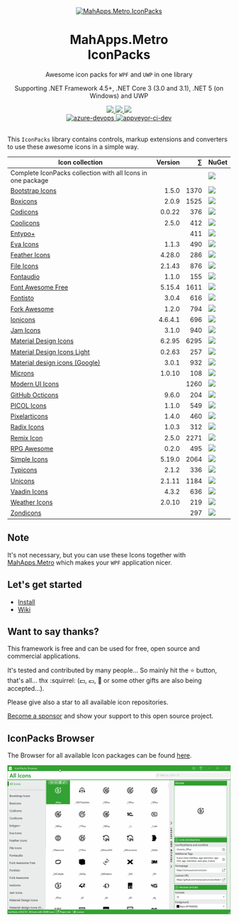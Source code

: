 <div align="center">

  <a href="https://github.com/MahApps/MahApps.Metro.IconPacks">
    <img alt="MahApps.Metro.IconPacks" src="./resources/Icon.svg">
  </a>
  <h1>MahApps.Metro<br />IconPacks</h1>
  <p>
    Awesome icon packs for <code>WPF</code> and <code>UWP</code> in one library
  </p>
  <p>
    Supporting .NET Framework 4.5+, .NET Core 3 (3.0 and 3.1), .NET 5 (on Windows) and UWP
  </p>
  <a href="https://gitter.im/MahApps/MahApps.Metro.IconPacks">
    <img src="https://img.shields.io/badge/Gitter-Join%20Chat-green.svg?style=flat-square">
  </a>
  <a href="https://twitter.com/punker76">
    <img src="https://img.shields.io/badge/twitter-%40punker76-55acee.svg?style=flat-square">
  </a>
  <a href="https://github.com/MahApps/MahApps.Metro.IconPacks/releases">
    <img src="https://img.shields.io/github/release/MahApps/MahApps.Metro.IconPacks.svg?style=flat-square">
  </a>
  <br />
  <a href="https://dev.azure.com/mahapps/MahApps.Metro.IconPacks/_build?definitionId=3">
    <img alt="azure-devops" src="https://img.shields.io/azure-devops/build/mahapps/6896073b-203e-45a5-892e-45600b9fe5ae/3.svg?logo=azure-devops&style=flat-square&label=dev">
  </a>
  <a href="https://ci.appveyor.com/project/punker76/mahapps-metro-iconpacks/branch/develop">
    <img alt="appveyor-ci-dev" src="https://img.shields.io/appveyor/ci/punker76/mahapps-metro-iconpacks/develop.svg?logo=appveyor&style=flat-square&&label=dev">
  </a>
  <br />
  <br />

</div>

This `IconPacks` library contains controls, markup extensions and converters to use these awesome icons in a simple way.

| Icon collection | Version | &#8721; | NuGet |
|---|--:|--:|:--|
| Complete IconPacks collection with all Icons in one package | | | <a href="https://www.nuget.org/packages/MahApps.Metro.IconPacks/"><img src="https://img.shields.io/nuget/dt/MahApps.Metro.IconPacks.svg?style=flat-square&&label=IconPacks"></a> |
| [Bootstrap Icons](https://icons.getbootstrap.com/) | 1.5.0 | 1370 | <a href="https://www.nuget.org/packages/MahApps.Metro.IconPacks.BootstrapIcons/"><img src="https://img.shields.io/nuget/dt/MahApps.Metro.IconPacks.BootstrapIcons.svg?style=flat-square&&label=BootstrapIcons"></a> |
| [Boxicons](https://boxicons.com/) | 2.0.9 | 1525 | <a href="https://www.nuget.org/packages/MahApps.Metro.IconPacks.BoxIcons/"><img src="https://img.shields.io/nuget/dt/MahApps.Metro.IconPacks.BoxIcons.svg?style=flat-square&&label=BoxIcons"></a> |
| [Codicons](https://github.com/microsoft/vscode-codicons) | 0.0.22 | 376 | <a href="https://www.nuget.org/packages/MahApps.Metro.IconPacks.Codicons/"><img src="https://img.shields.io/nuget/dt/MahApps.Metro.IconPacks.Codicons.svg?style=flat-square&&label=Codicons"></a> |
| [Coolicons](https://github.com/krystonschwarze/coolicons) | 2.5.0 | 412 | <a href="https://www.nuget.org/packages/MahApps.Metro.IconPacks.Coolicons/"><img src="https://img.shields.io/nuget/dt/MahApps.Metro.IconPacks.Coolicons.svg?style=flat-square&&label=Coolicons"></a> |
| [Entypo+](http://www.entypo.com/) | | 411 | <a href="https://www.nuget.org/packages/MahApps.Metro.IconPacks.Entypo/"><img src="https://img.shields.io/nuget/dt/MahApps.Metro.IconPacks.Entypo.svg?style=flat-square&&label=Entypo"></a> |
| [Eva Icons](https://github.com/akveo/eva-icons) | 1.1.3 | 490 | <a href="https://www.nuget.org/packages/MahApps.Metro.IconPacks.EvaIcons/"><img src="https://img.shields.io/nuget/dt/MahApps.Metro.IconPacks.EvaIcons.svg?style=flat-square&&label=EvaIcons"></a> |
| [Feather Icons](https://github.com/feathericons/feather) | 4.28.0 | 286 | <a href="https://www.nuget.org/packages/MahApps.Metro.IconPacks.FeatherIcons/"><img src="https://img.shields.io/nuget/dt/MahApps.Metro.IconPacks.FeatherIcons.svg?style=flat-square&&label=FeatherIcons"></a> |
| [File Icons](https://github.com/file-icons/icons) | 2.1.43 | 876 | <a href="https://www.nuget.org/packages/MahApps.Metro.IconPacks.FileIcons/"><img src="https://img.shields.io/nuget/dt/MahApps.Metro.IconPacks.FileIcons.svg?style=flat-square&&label=FileIcons"></a> |
| [Fontaudio](https://github.com/fefanto/fontaudio) | 1.1.0 | 155 | <a href="https://www.nuget.org/packages/MahApps.Metro.IconPacks.Fontaudio/"><img src="https://img.shields.io/nuget/dt/MahApps.Metro.IconPacks.Fontaudio.svg?style=flat-square&&label=Fontaudio"></a> |
| [Font Awesome Free](https://fontawesome.com/) | 5.15.4 | 1611 | <a href="https://www.nuget.org/packages/MahApps.Metro.IconPacks.FontAwesome/"><img src="https://img.shields.io/nuget/dt/MahApps.Metro.IconPacks.FontAwesome.svg?style=flat-square&&label=FontAwesome"></a> |
| [Fontisto](https://fontisto.com/) | 3.0.4 | 616 | <a href="https://www.nuget.org/packages/MahApps.Metro.IconPacks.Fontisto/"><img src="https://img.shields.io/nuget/dt/MahApps.Metro.IconPacks.Fontisto.svg?style=flat-square&&label=Fontisto"></a> |
| [Fork Awesome](https://forkaweso.me/) | 1.2.0 | 794 | <a href="https://www.nuget.org/packages/MahApps.Metro.IconPacks.ForkAwesome/"><img src="https://img.shields.io/nuget/dt/MahApps.Metro.IconPacks.ForkAwesome.svg?style=flat-square&&label=ForkAwesome"></a> |
| [Ionicons](https://ionicons.com/) | 4.6.4.1 | 696 | <a href="https://www.nuget.org/packages/MahApps.Metro.IconPacks.Ionicons/"><img src="https://img.shields.io/nuget/dt/MahApps.Metro.IconPacks.Ionicons.svg?style=flat-square&&label=Ionicons"></a> |
| [Jam Icons](https://github.com/michaelampr/jam) | 3.1.0 | 940 | <a href="https://www.nuget.org/packages/MahApps.Metro.IconPacks.JamIcons/"><img src="https://img.shields.io/nuget/dt/MahApps.Metro.IconPacks.JamIcons.svg?style=flat-square&&label=JamIcons"></a> |
| [Material Design Icons](https://materialdesignicons.com/) | 6.2.95 | 6295 | <a href="https://www.nuget.org/packages/MahApps.Metro.IconPacks.Material/"><img src="https://img.shields.io/nuget/dt/MahApps.Metro.IconPacks.Material.svg?style=flat-square&&label=Material"></a> |
| [Material Design Icons Light](https://github.com/Templarian/MaterialDesignLight) | 0.2.63 | 257 | <a href="https://www.nuget.org/packages/MahApps.Metro.IconPacks.MaterialLight/"><img src="https://img.shields.io/nuget/dt/MahApps.Metro.IconPacks.MaterialLight.svg?style=flat-square&&label=MaterialLight"></a> |
| [Material design icons (Google)](https://github.com/google/material-design-icons) | 3.0.1 | 932 | <a href="https://www.nuget.org/packages/MahApps.Metro.IconPacks.MaterialDesign/"><img src="https://img.shields.io/nuget/dt/MahApps.Metro.IconPacks.MaterialDesign.svg?style=flat-square&&label=MaterialDesign"></a> |
| [Microns](https://github.com/stephenhutchings/microns) | 1.0.10 | 108 | <a href="https://www.nuget.org/packages/MahApps.Metro.IconPacks.Microns/"><img src="https://img.shields.io/nuget/dt/MahApps.Metro.IconPacks.Microns.svg?style=flat-square&&label=Microns"></a> |
| [Modern UI Icons](https://github.com/Templarian/WindowsIcons) | | 1260 | <a href="https://www.nuget.org/packages/MahApps.Metro.IconPacks.Modern/"><img src="https://img.shields.io/nuget/dt/MahApps.Metro.IconPacks.Modern.svg?style=flat-square&&label=Modern"></a> |
| [GitHub Octicons](https://octicons.github.com/) | 9.6.0 | 204 | <a href="https://www.nuget.org/packages/MahApps.Metro.IconPacks.Octicons/"><img src="https://img.shields.io/nuget/dt/MahApps.Metro.IconPacks.Octicons.svg?style=flat-square&&label=Octicons"></a> |
| [PICOL Icons](https://github.com/PicolSigns/Icons) | 1.1.0 | 549 | <a href="https://www.nuget.org/packages/MahApps.Metro.IconPacks.PicolIcons/"><img src="https://img.shields.io/nuget/dt/MahApps.Metro.IconPacks.PicolIcons.svg?style=flat-square&&label=PicolIcons"></a> |
| [Pixelarticons](https://pixelarticons.com/) | 1.4.0 | 460 | <a href="https://www.nuget.org/packages/MahApps.Metro.IconPacks.PixelartIcons/"><img src="https://img.shields.io/nuget/dt/MahApps.Metro.IconPacks.PixelartIcons.svg?style=flat-square&&label=PixelartIcons"></a> |
| [Radix Icons](https://icons.modulz.app/) | 1.0.3 | 312 | <a href="https://www.nuget.org/packages/MahApps.Metro.IconPacks.RadixIcons/"><img src="https://img.shields.io/nuget/dt/MahApps.Metro.IconPacks.RadixIcons.svg?style=flat-square&&label=RadixIcons"></a> |
| [Remix Icon](https://remixicon.com/) | 2.5.0 | 2271 | <a href="https://www.nuget.org/packages/MahApps.Metro.IconPacks.RemixIcon/"><img src="https://img.shields.io/nuget/dt/MahApps.Metro.IconPacks.RemixIcon.svg?style=flat-square&&label=RemixIcon"></a> |
| [RPG Awesome](https://nagoshiashumari.github.io/Rpg-Awesome/) | 0.2.0 | 495 | <a href="https://www.nuget.org/packages/MahApps.Metro.IconPacks.RPGAwesome/"><img src="https://img.shields.io/nuget/dt/MahApps.Metro.IconPacks.RPGAwesome.svg?style=flat-square&&label=RPGAwesome"></a> |
| [Simple Icons](https://simpleicons.org/) | 5.19.0 | 2064 | <a href="https://www.nuget.org/packages/MahApps.Metro.IconPacks.SimpleIcons/"><img src="https://img.shields.io/nuget/dt/MahApps.Metro.IconPacks.SimpleIcons.svg?style=flat-square&&label=SimpleIcons"></a> |
| [Typicons](https://www.s-ings.com/typicons/) | 2.1.2 | 336 | <a href="https://www.nuget.org/packages/MahApps.Metro.IconPacks.Typicons/"><img src="https://img.shields.io/nuget/dt/MahApps.Metro.IconPacks.Typicons.svg?style=flat-square&&label=Typicons"></a> |
| [Unicons](https://github.com/Iconscout/unicons) | 2.1.11 | 1184 | <a href="https://www.nuget.org/packages/MahApps.Metro.IconPacks.Unicons/"><img src="https://img.shields.io/nuget/dt/MahApps.Metro.IconPacks.Unicons.svg?style=flat-square&&label=Unicons"></a> |
| [Vaadin Icons](https://vaadin.com/icons) | 4.3.2 | 636 | <a href="https://www.nuget.org/packages/MahApps.Metro.IconPacks.VaadinIcons/"><img src="https://img.shields.io/nuget/dt/MahApps.Metro.IconPacks.VaadinIcons.svg?style=flat-square&&label=VaadinIcons"></a> |
| [Weather Icons](https://github.com/erikflowers/weather-icons) | 2.0.10 | 219 | <a href="https://www.nuget.org/packages/MahApps.Metro.IconPacks.WeatherIcons/"><img src="https://img.shields.io/nuget/dt/MahApps.Metro.IconPacks.WeatherIcons.svg?style=flat-square&&label=WeatherIcons"></a> |
| [Zondicons](https://www.zondicons.com) | | 297 | <a href="https://www.nuget.org/packages/MahApps.Metro.IconPacks.Zondicons/"><img src="https://img.shields.io/nuget/dt/MahApps.Metro.IconPacks.Zondicons.svg?style=flat-square&&label=Zondicons"></a> |

## Note

It's not necessary, but you can use these Icons together with [MahApps.Metro](https://github.com/MahApps/MahApps.Metro) which makes your `WPF` application nicer.

## Let's get started

- [Install](../../wiki/Install)
- [Wiki](../../wiki)

## Want to say thanks?

This framework is free and can be used for free, open source and commercial applications.

It's tested and contributed by many people... So mainly hit the :star: button, that's all... thx :squirrel: (:dollar:, :euro:, :beer: or some other gifts are also being accepted...).

Please give also a star to all available icon repositories.

[Become a sponsor](https://github.com/sponsors/punker76) and show your support to this open source project.

## IconPacks Browser

The Browser for all available Icon packages can be found [here](https://github.com/MahApps/IconPacks.Browser).

![iconbrowserfinal](./resources/iconpacks_browser_new.gif)
